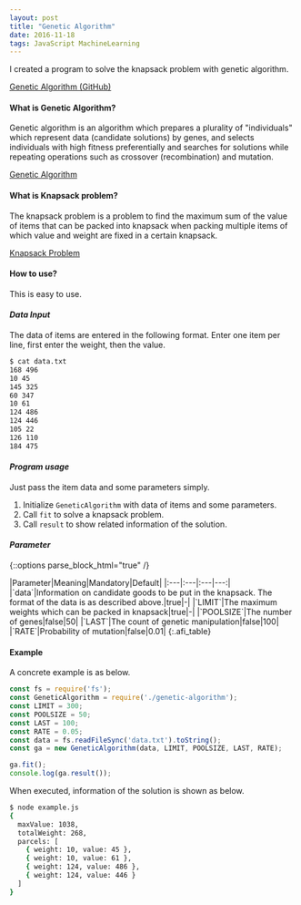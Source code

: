 ```yaml
---
layout: post
title: "Genetic Algorithm"
date: 2016-11-18
tags: JavaScript MachineLearning
---
```

I created a program to solve the knapsack problem with genetic algorithm.

[Genetic Algorithm (GitHub)](https://github.com/saitoxu/ml-kitchen-sink/tree/master/04-genetic-algorithm)

#### **What is Genetic Algorithm?**
Genetic algorithm is an algorithm which prepares a plurality of "individuals" which represent data (candidate solutions) by genes, and selects individuals with high fitness preferentially and searches for solutions while repeating operations such as crossover (recombination) and mutation.

[Genetic Algorithm](https://en.wikipedia.org/wiki/Genetic_algorithm)

#### **What is Knapsack problem?**
The knapsack problem is a problem to find the maximum sum of the value of items that can be packed into knapsack when packing multiple items of which value and weight are fixed in a certain knapsack.

[Knapsack Problem](https://en.wikipedia.org/wiki/Knapsack_problem)

#### **How to use?**
This is easy to use.

#### *Data Input*
The data of items are entered in the following format.
Enter one item per line, first enter the weight, then the value.

```bash
$ cat data.txt
168 496
10 45
145 325
60 347
10 61
124 486
124 446
105 22
126 110
184 475
```

#### *Program usage*
Just pass the item data and some parameters simply.

1. Initialize `GeneticAlgorithm` with data of items and some parameters.
2. Call `fit` to solve a knapsack problem.
3. Call `result` to show related information of the solution.

#### *Parameter*

{::options parse_block_html="true" /}
<div class="table-scroll">
|Parameter|Meaning|Mandatory|Default|
|:---|:---|:---|---:|
|`data`|Information on candidate goods to be put in the knapsack. The format of the data is as described above.|true|-|
|`LIMIT`|The maximum weights which can be packed in knapsack|true|-|
|`POOLSIZE`|The number of genes|false|50|
|`LAST`|The count of genetic manipulation|false|100|
|`RATE`|Probability of mutation|false|0.01|
{:.afi_table}
</div>

#### **Example**
A concrete example is as below.

```js
const fs = require('fs');
const GeneticAlgorithm = require('./genetic-algorithm');
const LIMIT = 300;
const POOLSIZE = 50;
const LAST = 100;
const RATE = 0.05;
const data = fs.readFileSync('data.txt').toString();
const ga = new GeneticAlgorithm(data, LIMIT, POOLSIZE, LAST, RATE);

ga.fit();
console.log(ga.result());
```

When executed, information of the solution is shown as below.

```bash
$ node example.js
{
  maxValue: 1038,
  totalWeight: 268,
  parcels: [
    { weight: 10, value: 45 },
    { weight: 10, value: 61 },
    { weight: 124, value: 486 },
    { weight: 124, value: 446 }
  ]
}
```
